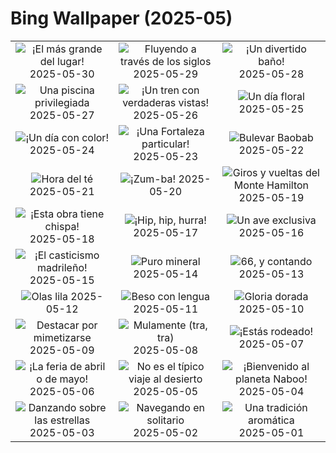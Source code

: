 # Bing Wallpaper (2025-05)

|  |  |  |
|:---:|:---:|:---:|
| ![](https://www.bing.com/th?id=OHR.CanaryIslandDay_ES-ES5813844536_400x240.jpg "¡El más grande del lugar!") 2025-05-30 | ![](https://www.bing.com/th?id=OHR.MiravetSpain_ES-ES8030054546_400x240.jpg "Fluyendo a través de los siglos") 2025-05-29 | ![](https://www.bing.com/th?id=OHR.KelpOtter_ES-ES7948164932_400x240.jpg "¡Un divertido baño!") 2025-05-28 |
| ![](https://www.bing.com/th?id=OHR.MonaValePool_ES-ES7840857605_400x240.jpg "Una piscina privilegiada") 2025-05-27 | ![](https://www.bing.com/th?id=OHR.Arashiyama2025_ES-ES7691145729_400x240.jpg "¡Un tren con verdaderas vistas!") 2025-05-26 | ![](https://www.bing.com/th?id=OHR.ButchartFlowers_ES-ES7597902522_400x240.jpg "Un día floral") 2025-05-25 |
| ![](https://www.bing.com/th?id=OHR.CordobaFairMay_ES-ES7420260422_400x240.jpg "¡Un día con color!") 2025-05-24 | ![](https://www.bing.com/th?id=OHR.ButterflyTurtle_ES-ES7080957238_400x240.jpg "¡Una Fortaleza particular!") 2025-05-23 | ![](https://www.bing.com/th?id=OHR.BaobabAvenue_ES-ES6995432921_400x240.jpg "Bulevar Baobab") 2025-05-22 |
| ![](https://www.bing.com/th?id=OHR.SongyangTeaGarden_ES-ES6785967738_400x240.jpg "Hora del té") 2025-05-21 | ![](https://www.bing.com/th?id=OHR.HoneyBeeLavender_ES-ES6507436350_400x240.jpg "¡Zum-ba!") 2025-05-20 | ![](https://www.bing.com/th?id=OHR.MountHamilton_ES-ES6396197692_400x240.jpg "Giros y vueltas del Monte Hamilton") 2025-05-19 |
| ![](https://www.bing.com/th?id=OHR.DufyRoom_ES-ES6280339322_400x240.jpg "¡Esta obra tiene chispa!") 2025-05-18 | ![](https://www.bing.com/th?id=OHR.LaGeriaLanzarote_ES-ES6158465086_400x240.jpg "¡Hip, hip, hurra!") 2025-05-17 | ![](https://www.bing.com/th?id=OHR.GreenMacaw_ES-ES6043560768_400x240.jpg "Un ave exclusiva") 2025-05-16 |
| ![](https://www.bing.com/th?id=OHR.SanIsidroMadrid_ES-ES1627425280_400x240.jpg "¡El casticismo madrileño!") 2025-05-15 | ![](https://www.bing.com/th?id=OHR.SardiniaFlavia_ES-ES1538171491_400x240.jpg "Puro mineral") 2025-05-14 | ![](https://www.bing.com/th?id=OHR.TorresChile_ES-ES1426138638_400x240.jpg "66, y contando") 2025-05-13 |
| ![](https://www.bing.com/th?id=OHR.IrisGarden_ES-ES1321322600_400x240.jpg "Olas lila") 2025-05-12 | ![](https://www.bing.com/th?id=OHR.LeopardMother_ES-ES1210066604_400x240.jpg "Beso con lengua") 2025-05-11 | ![](https://www.bing.com/th?id=OHR.MinnesotaRotunda_ES-ES1077273863_400x240.jpg "Gloria dorada") 2025-05-10 |
| ![](https://www.bing.com/th?id=OHR.CuteChameleon_ES-ES0921973788_400x240.jpg "Destacar por mimetizarse") 2025-05-09 | ![](https://www.bing.com/th?id=OHR.RhyoliteDonkeys_ES-ES0826770025_400x240.jpg "Mulamente (tra, tra)") 2025-05-08 | ![](https://www.bing.com/th?id=OHR.DunluceIreland_ES-ES0624885257_400x240.jpg "¡Estás rodeado!") 2025-05-07 |
| ![](https://www.bing.com/th?id=OHR.SevillaFairMay_ES-ES5278862844_400x240.jpg "¡La feria de abril o de mayo!") 2025-05-06 | ![](https://www.bing.com/th?id=OHR.FlyoverNamibia_ES-ES6293940191_400x240.jpg "No es el típico viaje al desierto") 2025-05-05 | ![](https://www.bing.com/th?id=OHR.SevilleNaboo_ES-ES5034292868_400x240.jpg "¡Bienvenido al planeta Naboo!") 2025-05-04 |
| ![](https://www.bing.com/th?id=OHR.ArchesGalaxy_ES-ES4610522421_400x240.jpg "Danzando sobre las estrellas") 2025-05-03 | ![](https://www.bing.com/th?id=OHR.BrazilHeron_ES-ES2902878903_400x240.jpg "Navegando en solitario") 2025-05-02 | ![](https://www.bing.com/th?id=OHR.PinkPlumeria_ES-ES3406077464_400x240.jpg "Una tradición aromática") 2025-05-01 |
